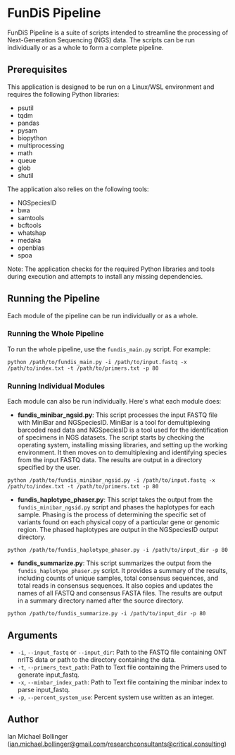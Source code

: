 
# FunDiS Pipeline

FunDiS Pipeline is a suite of scripts intended to streamline the processing of Next-Generation Sequencing (NGS) data. The scripts can be run individually or as a whole to form a complete pipeline.

## Prerequisites

This application is designed to be run on a Linux/WSL environment and requires the following Python libraries:

- psutil
- tqdm
- pandas
- pysam
- biopython
- multiprocessing
- math
- queue
- glob
- shutil

The application also relies on the following tools:

- NGSpeciesID
- bwa
- samtools
- bcftools
- whatshap
- medaka
- openblas
- spoa

Note: The application checks for the required Python libraries and tools during execution and attempts to install any missing dependencies.

## Running the Pipeline

Each module of the pipeline can be run individually or as a whole.

### Running the Whole Pipeline

To run the whole pipeline, use the `fundis_main.py` script. For example:

```
python /path/to/fundis_main.py -i /path/to/input.fastq -x /path/to/index.txt -t /path/to/primers.txt -p 80
```

### Running Individual Modules

Each module can also be run individually. Here's what each module does:

- **fundis_minibar_ngsid.py**: This script processes the input FASTQ file with MiniBar and NGSpeciesID. MiniBar is a tool for demultiplexing barcoded read data and NGSpeciesID is a tool used for the identification of specimens in NGS datasets. The script starts by checking the operating system, installing missing libraries, and setting up the working environment. It then moves on to demultiplexing and identifying species from the input FASTQ data. The results are output in a directory specified by the user.

```
python /path/to/fundis_minibar_ngsid.py -i /path/to/input.fastq -x /path/to/index.txt -t /path/to/primers.txt -p 80
```

- **fundis_haplotype_phaser.py**: This script takes the output from the `fundis_minibar_ngsid.py` script and phases the haplotypes for each sample. Phasing is the process of determining the specific set of variants found on each physical copy of a particular gene or genomic region. The phased haplotypes are output in the NGSpeciesID output directory.

```
python /path/to/fundis_haplotype_phaser.py -i /path/to/input_dir -p 80
```

- **fundis_summarize.py**: This script summarizes the output from the `fundis_haplotype_phaser.py` script. It provides a summary of the results, including counts of unique samples, total consensus sequences, and total reads in consensus sequences. It also copies and updates the names of all FASTQ and consensus FASTA files. The results are output in a summary directory named after the source directory.

```
python /path/to/fundis_summarize.py -i /path/to/input_dir -p 80
```

## Arguments

- `-i`, `--input_fastq` or `--input_dir`: Path to the FASTQ file containing ONT nrITS data or path to the directory containing the data.
- `-t`, `--primers_text_path`: Path to Text file containing the Primers used to generate input_fastq.
- `-x`, `--minbar_index_path`: Path to Text file containing the minibar index to parse input_fastq.
- `-p`, `--percent_system_use`: Percent system use written as an integer.

## Author

Ian Michael Bollinger (ian.michael.bollinger@gmail.com/researchconsultants@critical.consulting)
